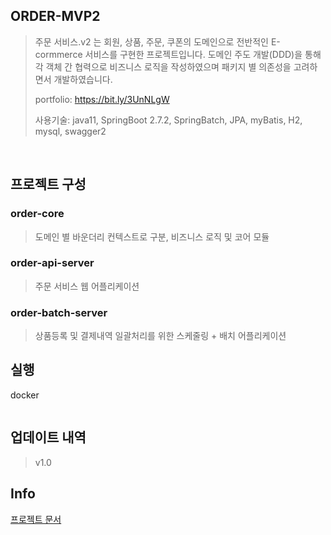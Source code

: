 ## ORDER-MVP2
> 주문 서비스.v2 는 회원, 상품, 주문, 쿠폰의 도메인으로 전반적인 E-cormmerce 서비스를 구현한 프로젝트입니다.
> 도메인 주도 개발(DDD)을 통해 각 객체 간 협력으로 비즈니스 로직을 작성하였으며 패키지 별 의존성을 고려하면서 개발하였습니다. <br>
>
> portfolio: https://bit.ly/3UnNLgW <br>
>
> 사용기술: java11, SpringBoot 2.7.2, SpringBatch, JPA, myBatis, H2, mysql, swagger2


<br> 

## 프로젝트 구성

### order-core
> 도메인 별 바운더리 컨텍스트로 구분, 비즈니스 로직 및 코어 모듈

### order-api-server
> 주문 서비스 웹 어플리케이션

### order-batch-server
> 상품등록 및 결제내역 일괄처리를 위한 스케줄링 + 배치 어플리케이션


## 실행

docker
```

```

## 업데이트 내역
> v1.0


## Info

[프로젝트 문서](https://github.com/t1dmlgus/order-mvp2/wiki)

